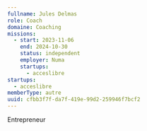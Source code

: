 ```yaml
---
fullname: Jules Delmas
role: Coach
domaine: Coaching
missions:
  - start: 2023-11-06
    end: 2024-10-30
    status: independent
    employer: Numa
    startups:
      - acceslibre
startups:
  - acceslibre
memberType: autre
uuid: cfbb3f7f-da7f-419e-99d2-259946f7bcf2
---
```

Entrepreneur